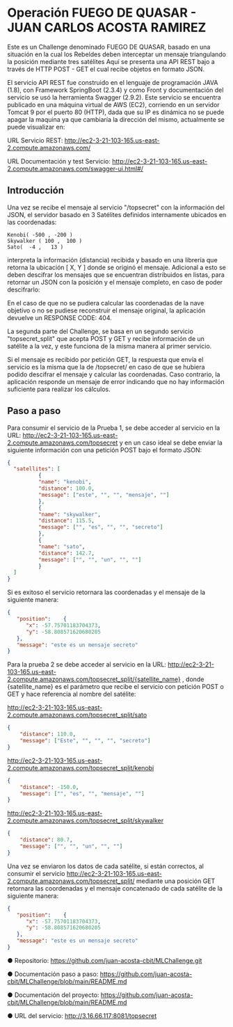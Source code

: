   # Operación FUEGO DE QUASAR - JUAN CARLOS ACOSTA RAMIREZ

  Este es un Challenge denominado FUEGO DE QUASAR, basado en una situación en la cual los Rebeldes deben interceptar un mensaje triangulando la posición mediante tres satélites
  Aquí se presenta una API REST bajo a través de HTTP POST - GET el cual recibe objetos en formato JSON.
  
  El servicio API REST fue construido en el lenguaje de programación JAVA (1.8), con Framework SpringBoot (2.3.4) y como Front y documentación del servicio se usó la herramienta Swagger (2.9.2).
  Este servicio se encuentra publicado en una máquina virtual de AWS (EC2), corriendo en un servidor Tomcat 9 por el puerto 80 (HTTP), dada que su IP es dinámica no se puede apagar la maquina ya que cambiaría la dirección del mismo, 
  actualmente se puede visualizar en:
  
  URL Servicio REST:
  http://ec2-3-21-103-165.us-east-2.compute.amazonaws.com/
  
  URL Documentación y test Servicio:
  http://ec2-3-21-103-165.us-east-2.compute.amazonaws.com/swagger-ui.html#/
  
  
  ## Introducción
  
  Una vez se recibe el mensaje al servicio "/topsecret" con la información del JSON, el servidor basado en 3 Satélites definidos internamente ubicados 
  en las coordenadas:
  
    Kenobi( -500 , -200 )
	Skywalker ( 100 ,  100 )
	Sato(  -4 ,   13 )
 
  interpreta la información (distancia) recibida y basado en una librería que retorna la ubicación [ X, Y ] donde se originó el mensaje.
  Adicional a esto se deben descifrar los mensajes que se encuentran distribuidos en listas, para retornar un JSON con la posición 
  y el mensaje completo, en caso de poder descifrarlo:
  
  En el caso de que no se pudiera calcular las coordenadas de la nave objetivo o no se pudiese reconstruir el mensaje original,
  la aplicación devuelve un RESPONSE CODE: 404.  
  
  La segunda parte del Challenge, se basa en un segundo servicio "topsecret_split" que acepta POST y GET y recibe información de un satélite
  a la vez, y este funciona de la misma manera al primer servicio.
  
  Si el mensaje es recibido por petición GET, la respuesta que envía el servicio es la misma que la de /topsecret/ en caso de
  que se hubiera podido descifrar el mensaje y calcular las coordenadas. Caso contrario, la aplicación responde un
  mensaje de error indicando que no hay información suficiente para realizar los cálculos.
  
  ## Paso a paso
  
  Para consumir el servicio de la Prueba 1, se debe acceder al servicio en la URL:  http://ec2-3-21-103-165.us-east-2.compute.amazonaws.com/topsecret y en un caso 
  ideal se debe enviar la siguiente información con una petición POST bajo el formato JSON:
  
  ``` JSON
{
	"satellites": [
			{
			"name": "kenobi",
			"distance": 100.0,
			"message": ["este", "", "", "mensaje", ""]
			},
			{
			"name": "skywalker",
			"distance": 115.5,
			"message": ["", "es", "", "", "secreto"]
			},
			{
			"name": "sato",
			"distance": 142.7,
			"message": ["", "", "un", "", ""]
			}
	]
}
  ```
  
  Si es exitoso el servicio retornara las coordenadas y el mensaje de la siguiente manera:
  
``` JSON  
{
   "position":    {
      "x": -57.75701183704373,
      "y": -58.808571620680205
   },
   "message": "este es un mensaje secreto"
}
``` 

Para la prueba 2 se debe acceder al servicio en la URL:  http://ec2-3-21-103-165.us-east-2.compute.amazonaws.com/topsecret_split/{satellite_name} , donde
{satellite_name} es el parámetro que recibe el servicio con petición POST o GET y hace referencia al nombre del satélite:


http://ec2-3-21-103-165.us-east-2.compute.amazonaws.com/topsecret_split/sato

``` JSON
{
	"distance": 110.0,
	"message": ["Este", "", "", "", "secreto"]
}
  ```


http://ec2-3-21-103-165.us-east-2.compute.amazonaws.com/topsecret_split/kenobi

``` JSON
{
	"distance": -150.0,
	"message": ["", "es", "", "mensaje", ""]
}
  ```


http://ec2-3-21-103-165.us-east-2.compute.amazonaws.com/topsecret_split/skywalker

``` JSON
{
	"distance": 80.7,
	"message": ["", "", "un", "", ""]
}
  ```


 Una vez se enviaron los datos de cada satélite, si están correctos, al consumir el servicio http://ec2-3-21-103-165.us-east-2.compute.amazonaws.com/topsecret_split/
 mediante una posición GET retornara las coordenadas y el mensaje concatenado de cada satélite de la siguiente manera:
  
``` JSON  
{
   "position":    {
      "x": -57.75701183704373,
      "y": -58.808571620680205
   },
   "message": "este es un mensaje secreto"
}
``` 


● Repositorio: https://github.com/juan-acosta-cbit/MLChallenge.git

● Documentación paso a paso: https://github.com/juan-acosta-cbit/MLChallenge/blob/main/README.md

● Documentación del proyecto: https://github.com/juan-acosta-cbit/MLChallenge/blob/main/README.md

● URL del servicio: http://3.16.66.117:8081/topsecret
  
  
  
  
